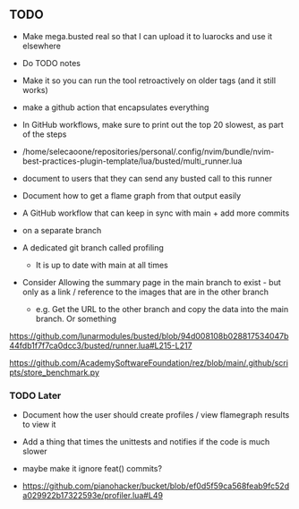## TODO
- Make mega.busted real so that I can upload it to luarocks and use it elsewhere

- Do TODO notes
- Make it so you can run the tool retroactively on older tags (and it still works)
- make a github action that encapsulates everything
- In GitHub workflows, make sure to print out the top 20 slowest, as part of the steps


- /home/selecaoone/repositories/personal/.config/nvim/bundle/nvim-best-practices-plugin-template/lua/busted/multi_runner.lua
 - document to users that they can send any busted call to this runner

- Document how to get a flame graph from that output easily

- A GitHub workflow that can keep in sync with main + add more commits
 - on a separate branch
 - A dedicated git branch called profiling
    - It is up to date with main at all times
 - Consider Allowing the summary page in the main branch to exist - but only as a link / reference to the images that are in the other branch
    - e.g. Get the URL to the other branch and copy the data into the main branch. Or something

https://github.com/lunarmodules/busted/blob/94d008108b028817534047b44fdb1f7f7ca0dcc3/busted/runner.lua#L215-L217

https://github.com/AcademySoftwareFoundation/rez/blob/main/.github/scripts/store_benchmark.py



### TODO Later
- Document how the user should create profiles / view flamegraph results to view it

- Add a thing that times the unittests and notifies if the code is much slower
 - maybe make it ignore feat() commits?



- https://github.com/pianohacker/bucket/blob/ef0d5f59ca568feab9fc52da029922b17322593e/profiler.lua#L49
